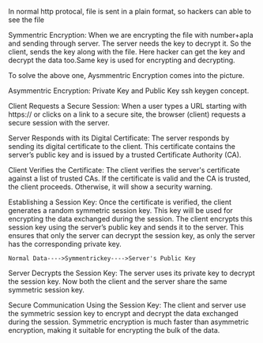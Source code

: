 In normal http protocal, file is sent in a plain format, so hackers can able to see the file 

Symmentric Encryption:
When we are encrypting the file with number+apla and sending through server. The server needs the key to decrypt it. So the client, sends the key along with the file. Here hacker can get the key and decrypt the data too.Same key is used for encrypting and decrypting.

To solve the above one, Aysmmentric Encryption comes into the picture.

Asymmentric Encryption:
Private Key and Public Key 
ssh keygen concept.

Client Requests a Secure Session:
When a user types a URL starting with https:// or clicks on a link to a secure site, the browser (client) requests a secure session with the server.

Server Responds with its Digital Certificate:
The server responds by sending its digital certificate to the client. This certificate contains the server’s public key and is issued by a trusted Certificate Authority (CA).

Client Verifies the Certificate:
The client verifies the server's certificate against a list of trusted CAs. If the certificate is valid and the CA is trusted, the client proceeds. Otherwise, it will show a security warning.

Establishing a Session Key:
Once the certificate is verified, the client generates a random symmetric session key. This key will be used for encrypting the data exchanged during the session.
The client encrypts this session key using the server’s public key and sends it to the server. This ensures that only the server can decrypt the session key, as only the server has the corresponding private key.
```
Normal Data---->Symmentrickey---->Server's Public Key
```
Server Decrypts the Session Key:
The server uses its private key to decrypt the session key. Now both the client and the server share the same symmetric session key.

Secure Communication Using the Session Key:
The client and server use the symmetric session key to encrypt and decrypt the data exchanged during the session. Symmetric encryption is much faster than asymmetric encryption, making it suitable for encrypting the bulk of the data.
